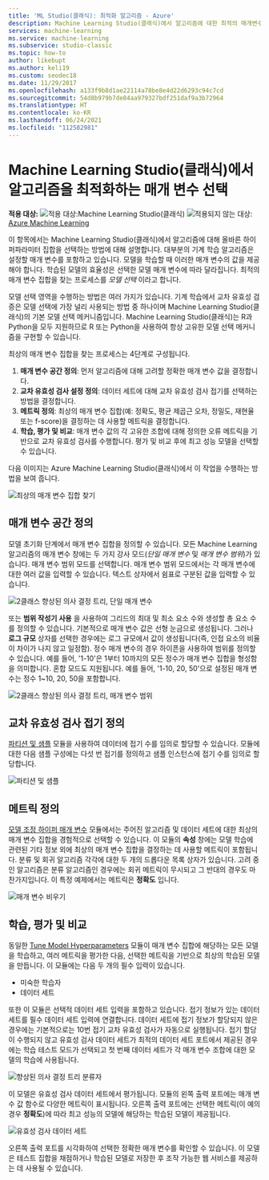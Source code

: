 ```yaml
---
title: 'ML Studio(클래식): 최적화 알고리즘 - Azure'
description: Machine Learning Studio(클래식)에서 알고리즘에 대한 최적의 매개변수 집합을 선택하는 방법을 설명합니다.
services: machine-learning
ms.service: machine-learning
ms.subservice: studio-classic
ms.topic: how-to
author: likebupt
ms.author: keli19
ms.custom: seodec18
ms.date: 11/29/2017
ms.openlocfilehash: a133f9b8d1ae22114a78be8e4d22d6293c94c7cd
ms.sourcegitcommit: 54d8b979b7de84aa979327bdf251daf9a3b72964
ms.translationtype: HT
ms.contentlocale: ko-KR
ms.lasthandoff: 06/24/2021
ms.locfileid: "112582981"
---
```

# <a name="choose-parameters-to-optimize-your-algorithms-in-machine-learning-studio-classic"></a>Machine Learning Studio(클래식)에서 알고리즘을 최적화하는 매개 변수 선택

**적용 대상:**  ![적용 대상:](../../../includes/media/aml-applies-to-skus/yes.png)Machine Learning Studio(클래식)  ![적용되지 않는 대상:](../../../includes/media/aml-applies-to-skus/no.png)[Azure Machine Learning](../overview-what-is-machine-learning-studio.md#ml-studio-classic-vs-azure-machine-learning-studio)

이 항목에서는 Machine Learning Studio(클래식)에서 알고리즘에 대해 올바른 하이퍼파라미터 집합을 선택하는 방법에 대해 설명합니다. 대부분의 기계 학습 알고리즘은 설정할 매개 변수를 포함하고 있습니다. 모델을 학습할 때 이러한 매개 변수의 값을 제공해야 합니다. 학습된 모델의 효율성은 선택한 모델 매개 변수에 따라 달라집니다. 최적의 매개 변수 집합을 찾는 프로세스를 *모델 선택* 이라고 합니다.



모델 선택 영역을 수행하는 방법은 여러 가지가 있습니다. 기계 학습에서 교차 유효성 검증은 모델 선택에 가장 널리 사용되는 방법 중 하나이며 Machine Learning Studio(클래식)의 기본 모델 선택 메커니즘입니다. Machine Learning Studio(클래식)는 R과 Python을 모두 지원하므로 R 또는 Python을 사용하여 항상 고유한 모델 선택 메커니즘을 구현할 수 있습니다.

최상의 매개 변수 집합을 찾는 프로세스는 4단계로 구성됩니다.

1. **매개 변수 공간 정의**: 먼저 알고리즘에 대해 고려할 정확한 매개 변수 값을 결정합니다.
2. **교차 유효성 검사 설정 정의**: 데이터 세트에 대해 교차 유효성 검사 접기를 선택하는 방법을 결정합니다.
3. **메트릭 정의**: 최상의 매개 변수 집합(예: 정확도, 평균 제곱근 오차, 정밀도, 재현율 또는 f-score)을 결정하는 데 사용할 메트릭을 결정합니다.
4. **학습, 평가 및 비교**: 매개 변수 값의 각 고유한 조합에 대해 정의한 오류 메트릭을 기반으로 교차 유효성 검사를 수행합니다. 평가 및 비교 후에 최고 성능 모델을 선택할 수 있습니다.

다음 이미지는 Azure Machine Learning Studio(클래식)에서 이 작업을 수행하는 방법을 보여 줍니다.

![최상의 매개 변수 집합 찾기](./media/algorithm-parameters-optimize/fig1.png)

## <a name="define-the-parameter-space"></a>매개 변수 공간 정의
모델 초기화 단계에서 매개 변수 집합을 정의할 수 있습니다. 모든 Machine Learning 알고리즘의 매개 변수 창에는 두 가지 강사 모드(*단일 매개 변수* 및 *매개 변수 범위*)가 있습니다. 매개 변수 범위 모드를 선택합니다. 매개 변수 범위 모드에서는 각 매개 변수에 대한 여러 값을 입력할 수 있습니다. 텍스트 상자에서 쉼표로 구분된 값을 입력할 수 있습니다.

![2클래스 향상된 의사 결정 트리, 단일 매개 변수](./media/algorithm-parameters-optimize/fig2.png)

 또는 **범위 작성기 사용** 을 사용하여 그리드의 최대 및 최소 요소 수와 생성할 총 요소 수를 정의할 수 있습니다. 기본적으로 매개 변수 값은 선형 눈금으로 생성됩니다. 그러나 **로그 규모** 상자를 선택한 경우에는 로그 규모에서 값이 생성됩니다(즉, 인접 요소의 비율이 차이가 나지 않고 일정함). 정수 매개 변수의 경우 하이픈을 사용하여 범위를 정의할 수 있습니다. 예를 들어, '1-10'은 1부터 10까지의 모든 정수가 매개 변수 집합을 형성함을 의미합니다. 혼합 모드도 지원됩니다. 예를 들어, '1-10, 20, 50'으로 설정된 매개 변수는 정수 1~10, 20, 50을 포함합니다.

![2클래스 향상된 의사 결정 트리, 매개 변수 범위](./media/algorithm-parameters-optimize/fig3.png)

## <a name="define-cross-validation-folds"></a>교차 유효성 검사 접기 정의
[파티션 및 샘플][partition-and-sample] 모듈을 사용하여 데이터에 접기 수를 임의로 할당할 수 있습니다. 모듈에 대한 다음 샘플 구성에는 다섯 번 접기를 정의하고 샘플 인스턴스에 접기 수를 임의로 할당합니다.

![파티션 및 샘플](./media/algorithm-parameters-optimize/fig4.png)

## <a name="define-the-metric"></a>메트릭 정의
[모델 조정 하이퍼 매개 변수][tune-model-hyperparameters] 모듈에서는 주어진 알고리즘 및 데이터 세트에 대한 최상의 매개 변수 집합을 경험적으로 선택할 수 있습니다. 이 모듈의 **속성** 창에는 모델 학습에 관련된 기타 정보 외에 최상의 매개 변수 집합을 결정하는 데 사용할 메트릭이 포함됩니다. 분류 및 회귀 알고리즘 각각에 대한 두 개의 드롭다운 목록 상자가 있습니다. 고려 중인 알고리즘은 분류 알고리즘인 경우에는 회귀 메트릭이 무시되고 그 반대의 경우도 마찬가지입니다. 이 특정 예제에서는 메트릭은 **정확도** 입니다.   

![매개 변수 비우기](./media/algorithm-parameters-optimize/fig5.png)

## <a name="train-evaluate-and-compare"></a>학습, 평가 및 비교
동일한 [Tune Model Hyperparameters][tune-model-hyperparameters] 모듈이 매개 변수 집합에 해당하는 모든 모델을 학습하고, 여러 메트릭을 평가한 다음, 선택한 메트릭을 기반으로 최상의 학습된 모델을 만듭니다. 이 모듈에는 다음 두 개의 필수 입력이 있습니다.

* 미숙한 학습자
* 데이터 세트

또한 이 모듈은 선택적 데이터 세트 입력을 포함하고 있습니다. 접기 정보가 있는 데이터 세트를 필수 데이터 세트 입력에 연결합니다. 데이터 세트에 접기 정보가 할당되지 않은 경우에는 기본적으로는 10번 접기 교차 유효성 검사가 자동으로 실행됩니다. 접기 할당이 수행되지 않고 유효성 검사 데이터 세트가 최적의 데이터 세트 포트에서 제공된 경우에는 학습 테스트 모드가 선택되고 첫 번째 데이터 세트가 각 매개 변수 조합에 대한 모델의 학습에 사용됩니다.

![향상된 의사 결정 트리 분류자](./media/algorithm-parameters-optimize/fig6a.png)

이 모델은 유효성 검사 데이터 세트에서 평가됩니다. 모듈의 왼쪽 출력 포트에는 매개 변수 값 함수로 다양한 메트릭이 표시됩니다. 오른쪽 출력 포트에는 선택한 메트릭(이 예의 경우 **정확도**)에 따라 최고 성능의 모델에 해당하는 학습된 모델이 제공됩니다.  

![유효성 검사 데이터 세트](./media/algorithm-parameters-optimize/fig6b.png)

오른쪽 출력 포트를 시각화하여 선택한 정확한 매개 변수를 확인할 수 있습니다. 이 모델은 테스트 집합을 채점하거나 학습된 모델로 저장한 후 조작 가능한 웹 서비스를 제공하는 데 사용될 수 있습니다.

<!-- Module References -->
[partition-and-sample]: /azure/machine-learning/studio-module-reference/partition-and-sample
[tune-model-hyperparameters]: /azure/machine-learning/studio-module-reference/tune-model-hyperparameters